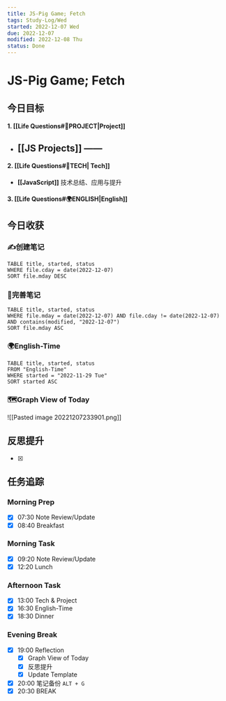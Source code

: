 ```yaml
---
title: JS-Pig Game; Fetch
tags: Study-Log/Wed
started: 2022-12-07 Wed
due: 2022-12-07
modified: 2022-12-08 Thu
status: Done
---
```

# JS-Pig Game; Fetch
## 今日目标
#### 1. [[Life Questions#🚀PROJECT|Project]]
- [[JS Projects]] ——
	- 
#### 2. [[Life Questions#🚀TECH| Tech]]
- **[[JavaScript]]** 技术总结、应用与提升
#### 3. [[Life Questions#🌍ENGLISH|English]]

## 今日收获
### ✍️创建笔记

```dataview
TABLE title, started, status
WHERE file.cday = date(2022-12-07)
SORT file.mday DESC
```

### 📝完善笔记

```dataview
TABLE title, started, status
WHERE file.mday = date(2022-12-07) AND file.cday != date(2022-12-07) AND contains(modified, "2022-12-07")
SORT file.mday ASC
```

### 🌍English-Time

```dataview
TABLE title, started, status
FROM "English-Time"
WHERE started = "2022-11-29 Tue"
SORT started ASC
```

### 🗺️Graph View of Today
![[Pasted image 20221207233901.png]]
## 反思提升
- [x] 
## 任务追踪
### Morning Prep
- [x] 07:30 Note Review/Update
- [x] 08:40 Breakfast
### Morning Task
- [x] 09:20 Note Review/Update
- [x] 12:20 Lunch
### Afternoon Task
- [x] 13:00 Tech & Project
- [x] 16:30 English-Time
- [x] 18:30 Dinner
### Evening Break
- [x] 19:00 Reflection
	- [x] Graph View of Today
	- [x] 反思提升
	- [x] Update Template 
- [x] 20:00 笔记备份 `ALT + G`
- [x] 20:30 BREAK